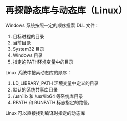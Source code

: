 # 再探静态库与动态库（Linux）

Windows 系统按照一定的顺序搜索 DLL 文件：

1. 目标进程的目录
2. 当前目录
3. System32 目录
4. Windows 目录
5. 指定的PATH环境变量中的目录

Linux 系统中搜索动态库的顺序：

1. LD_LIBRARY_PATH 环境变量中定义的目录
2. 默认的系统共享库目录
3. /usr/lib 和 /usr/lib64 等系统库目录
4. RPATH 和 RUNPATH 标志指定的路径。

Linux 可以直接找到编译时指定的动态库
